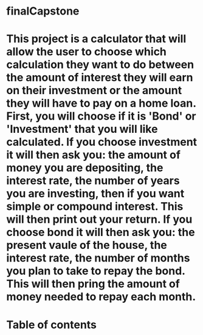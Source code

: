 # finalCapstone
# This project is a calculator that will allow the user to choose which calculation they want to do between the amount of interest they will earn on their investment or the amount they will have to pay on a home loan. First, you will choose if it is 'Bond' or 'Investment' that you will like calculated. If you choose investment it will then ask you: the amount of money you are depositing, the interest rate, the number of years you are investing, then if you want simple or compound interest. This will then print out your return. If you choose bond it will then ask you: the present vaule of the house, the interest rate, the number of months you plan to take to repay the bond. This will then pring the amount of money needed to repay each month.
# Table of contents
